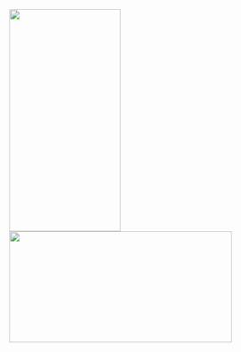 <img src="https://github.com/KU-INI/T-Tuning/assets/109642935/fec4c4f2-a781-4309-853b-9a130118d052" width="200" height = "400"/>
<img src="https://github.com/KU-INI/T-Tuning/assets/109642935/e4b3965a-ccc3-4f48-b65f-1f0c59ba4754" width="400" height = "200"/>
